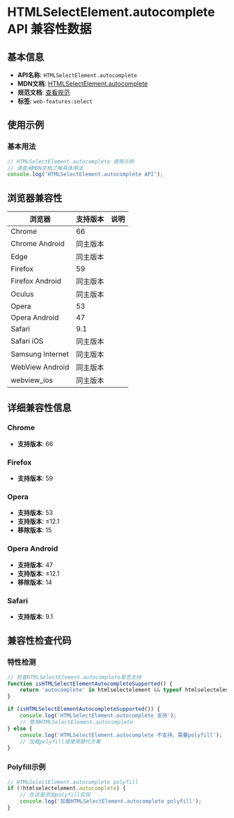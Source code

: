 # HTMLSelectElement.autocomplete API 兼容性数据

## 基本信息

- **API名称**: `HTMLSelectElement.autocomplete`
- **MDN文档**: [HTMLSelectElement.autocomplete](https://developer.mozilla.org/docs/Web/API/HTMLSelectElement/autocomplete)
- **规范文档**: [查看规范](https://html.spec.whatwg.org/multipage/form-control-infrastructure.html#dom-fe-autocomplete)
- **标签**: `web-features:select`

## 使用示例

### 基本用法

```javascript
// HTMLSelectElement.autocomplete 使用示例
// 请查阅MDN文档了解具体用法
console.log('HTMLSelectElement.autocomplete API');
```

## 浏览器兼容性

| 浏览器 | 支持版本 | 说明 |
|--------|----------|------|
| Chrome | 66 |  |
| Chrome Android | 同主版本 |  |
| Edge | 同主版本 |  |
| Firefox | 59 |  |
| Firefox Android | 同主版本 |  |
| Oculus | 同主版本 |  |
| Opera | 53 |  |
| Opera Android | 47 |  |
| Safari | 9.1 |  |
| Safari iOS | 同主版本 |  |
| Samsung Internet | 同主版本 |  |
| WebView Android | 同主版本 |  |
| webview_ios | 同主版本 |  |

## 详细兼容性信息

### Chrome

- **支持版本**: 66

### Firefox

- **支持版本**: 59

### Opera

- **支持版本**: 53
- **支持版本**: ≤12.1
- **移除版本**: 15

### Opera Android

- **支持版本**: 47
- **支持版本**: ≤12.1
- **移除版本**: 14

### Safari

- **支持版本**: 9.1

## 兼容性检查代码

### 特性检测

```javascript
// 检查HTMLSelectElement.autocomplete是否支持
function isHTMLSelectElementAutocompleteSupported() {
    return 'autocomplete' in htmlselectelement && typeof htmlselectelement.autocomplete === 'function';
}

if (isHTMLSelectElementAutocompleteSupported()) {
    console.log('HTMLSelectElement.autocomplete 支持');
    // 使用HTMLSelectElement.autocomplete
} else {
    console.log('HTMLSelectElement.autocomplete 不支持，需要polyfill');
    // 加载polyfill或使用替代方案
}
```

### Polyfill示例

```javascript
// HTMLSelectElement.autocomplete polyfill
if (!htmlselectelement.autocomplete) {
    // 在这里添加polyfill实现
    console.log('加载HTMLSelectElement.autocomplete polyfill');
}
```

